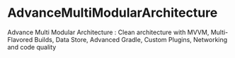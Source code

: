 # AdvanceMultiModularArchitecture
Advance Multi Modular Architecture : Clean architecture with MVVM, Multi-Flavored Builds, Data Store, Advanced Gradle, Custom Plugins, Networking and code quality
